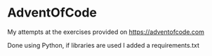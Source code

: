 # AdventOfCode
My attempts at the exercises provided on https://adventofcode.com

Done using Python, if libraries are used I added a requirements.txt
